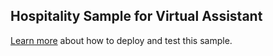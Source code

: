 ## Hospitality Sample for Virtual Assistant

[Learn more](https://aka.ms/hospitalityassistantdocs) about how to deploy and test this sample.
